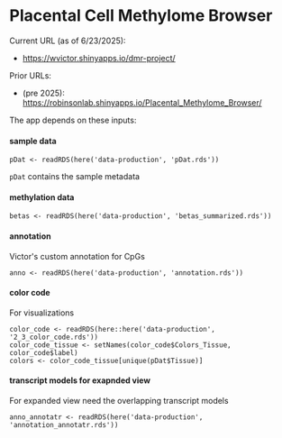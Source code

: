 Placental Cell Methylome Browser
================

Current URL (as of 6/23/2025): 

- https://wvictor.shinyapps.io/dmr-project/ 

Prior URLs:

- (pre 2025): https://robinsonlab.shinyapps.io/Placental_Methylome_Browser/



The app depends on these inputs:

#### sample data
`pDat <- readRDS(here('data-production', 'pDat.rds'))`

`pDat` contains the sample metadata

#### methylation data

`betas <- readRDS(here('data-production', 'betas_summarized.rds'))`

#### annotation

Victor's custom annotation for CpGs

`anno <- readRDS(here('data-production', 'annotation.rds'))`

#### color code

For visualizations

```
color_code <- readRDS(here::here('data-production', '2_3_color_code.rds'))
color_code_tissue <- setNames(color_code$Colors_Tissue, color_code$label)
colors <- color_code_tissue[unique(pDat$Tissue)]
```

####  transcript models for exapnded view

For expanded view need the overlapping transcript models 

`anno_annotatr <- readRDS(here('data-production', 'annotation_annotatr.rds'))`
